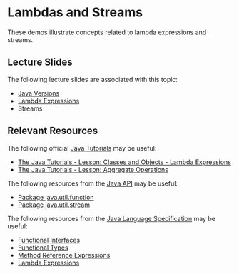 Lambdas and Streams
=================================================

These demos illustrate concepts related to lambda expressions and streams.

## Lecture Slides ##

The following lecture slides are associated with this topic:

- [Java Versions](https://drive.google.com/open?id=19sbAraldveqQ5jQGn9zGEr1ANtEkvW1S)
- [Lambda Expressions](https://drive.google.com/open?id=1PF9o9JhsDhJR3Zna3rGli2aJcX-oa504)
- Streams

## Relevant Resources ##

The following official [Java Tutorials](http://docs.oracle.com/javase/tutorial/index.html) may be useful:

- [The Java Tutorials - Lesson: Classes and Objects - Lambda Expressions](https://docs.oracle.com/javase/tutorial/java/javaOO/lambdaexpressions.html)
- [The Java Tutorials - Lesson: Aggregate Operations](https://docs.oracle.com/javase/tutorial/collections/streams/index.html)

The following resources from the [Java API](http://docs.oracle.com/javase/10/docs/api/) may be useful:

- [Package java.util.function](https://docs.oracle.com/javase/10/docs/api/java/util/function/package-summary.html)
- [Package java.util.stream](https://docs.oracle.com/javase/10/docs/api/java/util/stream/package-summary.html)

The following resources from the [Java Language Specification](https://docs.oracle.com/javase/specs/jls/se10/html/index.html) may be useful:

- [Functional Interfaces](https://docs.oracle.com/javase/specs/jls/se10/html/jls-9.html#jls-9.8)
- [Functional Types](https://docs.oracle.com/javase/specs/jls/se10/html/jls-9.html#jls-9.9)
- [Method Reference Expressions](https://docs.oracle.com/javase/specs/jls/se10/html/jls-15.html#jls-15.13)
- [Lambda Expressions](https://docs.oracle.com/javase/specs/jls/se10/html/jls-15.html#jls-15.27)
